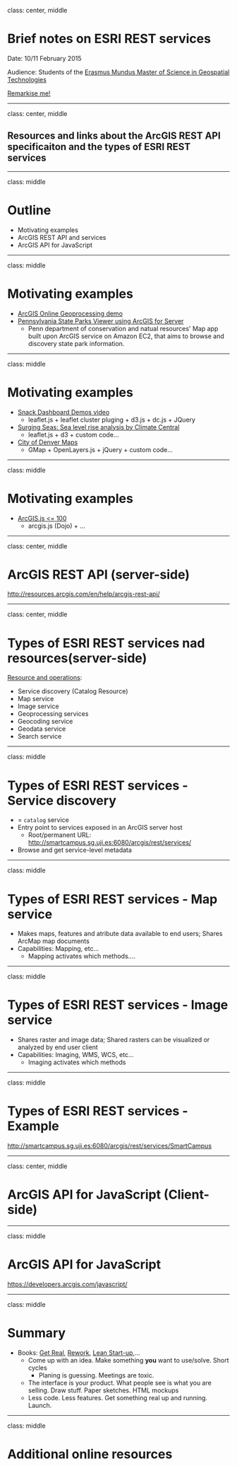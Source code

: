 class: center, middle
# Brief notes on ESRI REST services

Date: 10/11 February 2015

Audience: Students of the [Erasmus Mundus Master of Science in Geospatial Technologies](http://mastergeotech.info/)  

[Remarkise me!](https://gnab.github.io/remark/remarkise?url=https://raw.githubusercontent.com/cgranell/notebook/master/lectures/2015-02-10-EM-ESRI-WS.md)

---
class: center, middle
## Resources and links about the ArcGIS REST API specificaiton and the types of ESRI REST services

---
class: middle
# Outline
* Motivating examples
* ArcGIS REST API and services 
* ArcGIS API for JavaScript

---
class: middle
# Motivating examples 

* [ArcGIS Online Geoprocessing demo](http://video.esri.com/watch/2515/arcgis-online-with-jack-dangermond-_and_-lauren-bennett)
* [Pennsylvania State Parks Viewer using ArcGIS for Server](http://www.youtube.com/watch?v=c3NSmgrC1lo)
    - Penn department of conservation and natual resources' Map app built upon ArcGIS service on Amazon EC2, that aims to browse and discovery state park information.


---
class: middle
# Motivating examples 

* [Snack Dashboard Demos video](https://www.youtube.com/watch?v=9FrB2xu0ghY)
    - leaflet.js + leaflet cluster pluging + d3.js + dc.js + JQuery
* [Surging Seas: Sea level rise analysis by Climate Central](http://sealevel.climatecentral.org/)
    - leaflet.js + d3 + custom code...
* [City of Denver Maps](http://www.denvergov.org/maps)
    - GMap + OpenLayers.js + jQuery + custom code...


---
class: middle
# Motivating examples 

* [ArcGIS.js <= 100](http://esri.github.io/100-lines-or-less-js/index.html)
    - arcgis.js (Dojo) + ... 


---
class: center, middle
# ArcGIS REST API (server-side)

http://resources.arcgis.com/en/help/arcgis-rest-api/


---
class: center, middle
# Types of ESRI REST services nad resources(server-side)
[Resource and operations](http://resources.arcgis.com/en/help/arcgis-rest-api/#/Resources_and_operations/02r3000000t9000000/):
* Service discovery (Catalog Resource)
* Map service
* Image service
* Geoprocessing services
* Geocoding service
* Geodata service
* Search service

---
class: middle
# Types of ESRI REST services - Service discovery

* = `catalog` service
* Entry point to services exposed in an ArcGIS server host
    * Root/permanent URL: http://smartcampus.sg.uji.es:6080/arcgis/rest/services/
* Browse and get service-level metadata

---
class: middle
# Types of ESRI REST services - Map service

* Makes maps, features and atribute data available to end users; Shares ArcMap map documents
* Capabilities: Mapping, etc...
    - Mapping activates which methods....

---
class: middle
# Types of ESRI REST services - Image service

* Shares raster and image data; Shared rasters can be visualized or analyzed by end user client 
* Capabilities: Imaging, WMS, WCS, etc...
    - Imaging activates which methods

---
class: middle
# Types of ESRI REST services - Example
http://smartcampus.sg.uji.es:6080/arcgis/rest/services/SmartCampus

---
class: center, middle
# ArcGIS API for JavaScript (Client-side)

---
class: middle
# ArcGIS API for JavaScript
https://developers.arcgis.com/javascript/


---
class: middle
# Summary
* Books: [Get Real](https://gettingreal.37signals.com/), [Rework](http://37signals.com/rework/), [Lean Start-up](http://blog.intercom.io/how-we-build-software/?imm_mid=0cc660&cmp=em-na-na-na-newsltr_four_short_links_20150209),...
    * Come up with an idea. Make something **you** want to use/solve. Short cycles
        - Planing is guessing. Meetings are toxic.  
    * The interface is your product. What people see is what you are selling. Draw stuff. Paper sketches. HTML mockups
    * Less code. Less features. Get something real up and running. Launch.   

---
class: middle
# Additional online resources


